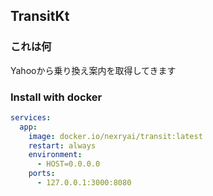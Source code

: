 ## TransitKt

### これは何
Yahooから乗り換え案内を取得してきます

### Install with docker
```yaml
services:
  app:
    image: docker.io/nexryai/transit:latest
    restart: always
    environment:
      - HOST=0.0.0.0
    ports:
      - 127.0.0.1:3000:8080
```